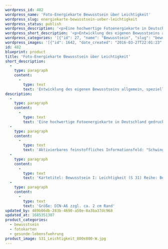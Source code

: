 ```yaml
---
wordpress_id: 482
wordpress_name: 'Foto-Energiekarte Bewusstsein über Leichtigkeit'
wordpress_slug: energiekarte-bewusstsein-ueber-leichtigkeit
wordpress_status: publish
wordpress_description: '<p>Eine hochwertige Fotoenergiekarte in Deutschland gedruckt und in Handarbeit laminiert.  Sie ist in Postkartengröße (DIN-A6) oder kleiner gut zu transportieren und kann auch auf den Körper aufgelegt werden.</p><p>Aktivierbares feinstoffliches Informationsfeld: "Schwingungserhöhung" - Bewusstsein allgemein - Bewusstsein in Bezug zu Leichtigkeit - Feinstofflichkeit erfahren: Entwicklung des eigenen Bewusstsein allgemein und für den Bereich des Lebens in und mit Leichtigkeit speziell. Hierdurch die eigene Schwere bzw. Leichtigkeit anders erleben und sie in ein stimmiges "Gewicht" bringen. Klarheit darüber erlangen, was Leichtigkeit konkret und allgemein bedeutet und wie diese umzusetzen ist - in speziellen Situationen und im Alltag. Wahrhaftige Zusammenhänge zwischen Leichtigkeit und einer "freien Fahrt" durch das eigene Leben erkennen und eigene Wege in diesem neuen Bewusstsein sehen. Die eigene Realität auf Basis dieser Erkenntnisse gestalten. Das gesamte Potenzial eines Menschen zur Wahrnehmung und Steuerung feinstofflicher Energien erkunden und entfalten.</p><p>Kartetitel: Bewusstsein I: Leichtigkeit (S 31) Reihe: Bewusstsein.</p><p>Größe: DIN-A6 zzgl. ca. 2 cm Rand<br />Andere Formate sind individuell für Sie innerhalb weniger Tage herstellbar. Bitte kontaktieren Sie uns hierfür unter <a href="mailto:info@elvedenverlag.de">info@elvedenverlag.de</a>.</p><p>Anwendungshinweise</p>'
wordpress_short_description: '<p>Entwicklung des eigenen Bewusstseins allgemein, speziell für den Bereich des Lebens in und mit Leichtigkeit<br /><em>Hinweis: Das Wasserzeichen „Elveden Verlag Energiebild“ wird nicht mit gedruckt</em></p>'
wordpress_categories: '[{"id": 27, "name": "Bewusstsein", "slug": "bewusstsein"}, {"id": 23, "name": "Fotokarten", "slug": "fotokarten"}, {"id": 38, "name": "Gesunde Lebensf\u00fchrung", "slug": "gesunde-lebensfuehrung"}]'
wordpress_images: '[{"id": 1642, "date_created": "2016-03-27T22:01:23", "date_created_gmt": "2016-03-27T18:01:23", "date_modified": "2016-03-27T22:01:23", "date_modified_gmt": "2016-03-27T18:01:23", "src": "https://my.feenbaum.de/wp-content/uploads/2016/03/S31_Leichtigkeit_800x800-W.jpg", "name": "S31_Leichtigkeit_800x800-W", "alt": ""}]'
id: 482
blueprint: product
title: 'Foto-Energiekarte Bewusstsein über Leichtigkeit'
short_description:
  -
    type: paragraph
    content:
      -
        type: text
        text: 'Entwicklung des eigenen Bewusstseins allgemein, speziell für den Bereich des Lebens in und mit Leichtigkeit'
description:
  -
    type: paragraph
    content:
      -
        type: text
        text: 'Eine hochwertige Fotoenergiekarte in Deutschland gedruckt und in Handarbeit laminiert.  Sie ist in Postkartengröße (DIN-A6) oder kleiner gut zu transportieren und kann auch auf den Körper aufgelegt werden.'
  -
    type: paragraph
    content:
      -
        type: text
        text: 'Aktivierbares feinstoffliches Informationsfeld: "Schwingungserhöhung" - Bewusstsein allgemein - Bewusstsein in Bezug zu Leichtigkeit - Feinstofflichkeit erfahren: Entwicklung des eigenen Bewusstsein allgemein und für den Bereich des Lebens in und mit Leichtigkeit speziell. Hierdurch die eigene Schwere bzw. Leichtigkeit anders erleben und sie in ein stimmiges "Gewicht" bringen. Klarheit darüber erlangen, was Leichtigkeit konkret und allgemein bedeutet und wie diese umzusetzen ist - in speziellen Situationen und im Alltag. Wahrhaftige Zusammenhänge zwischen Leichtigkeit und einer "freien Fahrt" durch das eigene Leben erkennen und eigene Wege in diesem neuen Bewusstsein sehen. Die eigene Realität auf Basis dieser Erkenntnisse gestalten. Das gesamte Potenzial eines Menschen zur Wahrnehmung und Steuerung feinstofflicher Energien erkunden und entfalten.'
  -
    type: paragraph
    content:
      -
        type: text
        text: 'Kartetitel: Bewusstsein I: Leichtigkeit (S 31) Reihe: Bewusstsein.'
  -
    type: paragraph
    content:
      -
        type: text
        text: 'Größe: DIN-A6 zzgl. ca. 2 cm Rand'
updated_by: 489b06db-283b-4690-a50e-8a3ba37dc968
updated_at: 1685351307
product_categories:
  - bewusstsein
  - fotokarten
  - gesunde-lebensfuehrung
product_image: S31_Leichtigkeit_800x800-W.jpg
---
```

